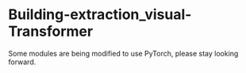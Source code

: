 # Building-extraction_visual-Transformer

Some modules are being modified to use PyTorch, please stay looking forward.
